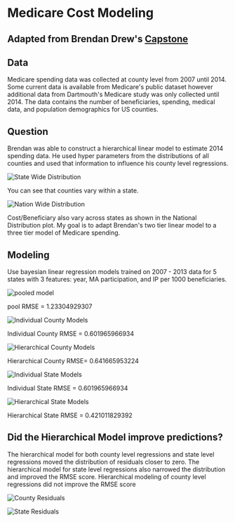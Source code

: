 # Medicare Cost Modeling
## Adapted from Brendan Drew's [Capstone](https://github.com/brendan-drew/County-Medicare-Spending)

## Data
Medicare spending data was collected at county level from 2007 until 2014.  Some current data is available from Medicare's public dataset however additional data from Dartmouth's Medicare study was only collected until 2014.  The data contains the number of beneficiaries, spending, medical data, and population demographics for US counties.

## Question
Brendan was able to construct a hierarchical linear model to estimate 2014 spending data.  He used hyper parameters from the distributions of all counties and used that information to influence his county level regressions.



![State Wide Distribution](https://github.com/cstaff18/County-Medicare-Spending/raw/master/images/SWdist.png)

You can see that counties vary within a state.

![Nation Wide Distribution](/https://github.com/cstaff18/County-Medicare-Spending/raw/master/images/NWdist.png)

Cost/Beneficiary also vary across states as shown in the National Distribution plot.  My goal is to adapt Brendan's two tier linear model to a three tier model of Medicare spending.


## Modeling
Use bayesian linear regression models trained on 2007 - 2013 data for 5 states with 3 features: year, MA participation, and IP per 1000 beneficiaries.

![pooled model](https://github.com/cstaff18/County-Medicare-Spending/raw/master/images/poolgraph.png)

pool RMSE = 1.23304929307

![Individual County Models](https://github.com/cstaff18/County-Medicare-Spending/raw/master/images/IndCtygraph.png)

Individual County RMSE = 0.601965966934

![Hierarchical County Models](https://github.com/cstaff18/County-Medicare-Spending/raw/master/images/H1graph.png)

Hierarchical County RMSE= 0.641665953224


![Individual State Models](https://github.com/cstaff18/County-Medicare-Spending/raw/master/images/IndStategraph.png)

Individual State RMSE = 0.601965966934

![Hierarchical State Models](https://github.com/cstaff18/County-Medicare-Spending/raw/master/images/H2graph.png)

Hierarchical State RMSE = 0.421011829392

## Did the Hierarchical Model improve predictions?
The hierarchical model for both county level regressions and state level regressions moved the distribution of residuals closer to zero.  The hierarchical model for state level regressions also narrowed the distribution and improved the RMSE score.  Hierarchical modeling of county level regressions did not improve the RMSE score

![County Residuals](https://github.com/cstaff18/County-Medicare-Spending/raw/master/images/countyresid.png)

![State Residuals](https://github.com/cstaff18/County-Medicare-Spending/raw/master/images/stateresid.png)
